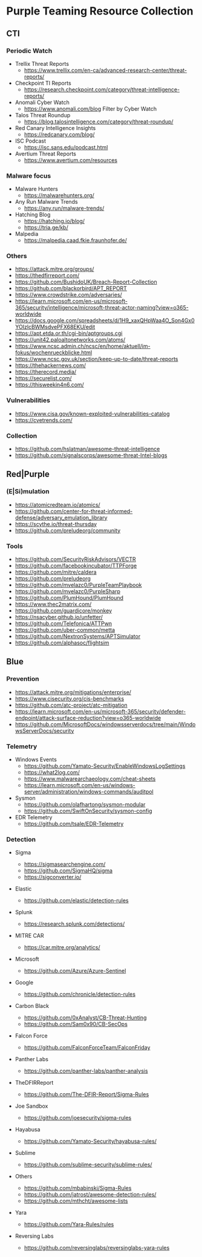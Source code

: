 # Purple Teaming Resource Collection

## CTI
### Periodic Watch
- Trellix Threat Reports
  - https://www.trellix.com/en-ca/advanced-research-center/threat-reports/
- Checkpoint TI Reports
  - https://research.checkpoint.com/category/threat-intelligence-reports/
- Anomali Cyber Watch
  - https://www.anomali.com/blog Filter by Cyber Watch
- Talos Threat Roundup
  - https://blog.talosintelligence.com/category/threat-roundup/
- Red Canary Intelligence Insights
  - https://redcanary.com/blog/
- ISC Podcast
  - https://isc.sans.edu/podcast.html
- Avertium Threat Reports
  - https://www.avertium.com/resources

### Malware focus
- Malware Hunters
  - https://malwarehunters.org/
- Any Run Malware Trends
  - https://any.run/malware-trends/
- Hatching Blog
  - https://hatching.io/blog/
  - https://tria.ge/kb/
- Malpedia
  - https://malpedia.caad.fkie.fraunhofer.de/


### Others
- https://attack.mitre.org/groups/
- https://thedfirreport.com/
- https://github.com/BushidoUK/Breach-Report-Collection
- https://github.com/blackorbird/APT_REPORT
- https://www.crowdstrike.com/adversaries/
- https://learn.microsoft.com/en-us/microsoft-365/security/intelligence/microsoft-threat-actor-naming?view=o365-worldwide
- https://docs.google.com/spreadsheets/d/1H9_xaxQHpWaa4O_Son4Gx0YOIzlcBWMsdvePFX68EKU/edit
- https://apt.etda.or.th/cgi-bin/aptgroups.cgi
- https://unit42.paloaltonetworks.com/atoms/
- https://www.ncsc.admin.ch/ncsc/en/home/aktuell/im-fokus/wochenrueckblicke.html
- https://www.ncsc.gov.uk/section/keep-up-to-date/threat-reports
- https://thehackernews.com/
- https://therecord.media/
- https://securelist.com/
- https://thisweekin4n6.com/

### Vulnerabilities
- https://www.cisa.gov/known-exploited-vulnerabilities-catalog
- https://cvetrends.com/


### Collection
- https://github.com/hslatman/awesome-threat-intelligence
- https://github.com/signalscorps/awesome-threat-Intel-blogs


## Red|Purple
### (E|Si)mulation
- https://atomicredteam.io/atomics/
- https://github.com/center-for-threat-informed-defense/adversary_emulation_library
- https://scythe.io/threat-thursday
- https://github.com/preludeorg/community

### Tools
- https://github.com/SecurityRiskAdvisors/VECTR
- https://github.com/facebookincubator/TTPForge
- https://github.com/mitre/caldera
- https://github.com/preludeorg
- https://github.com/mvelazc0/PurpleTeamPlaybook
- https://github.com/mvelazc0/PurpleSharp
- https://github.com/PlumHound/PlumHound
- https://www.thec2matrix.com/
- https://github.com/guardicore/monkey
- https://nsacyber.github.io/unfetter/
- https://github.com/Telefonica/ATTPwn
- https://github.com/uber-common/metta
- https://github.com/NextronSystems/APTSimulator
- https://github.com/alphasoc/flightsim


## Blue 

### Prevention
- https://attack.mitre.org/mitigations/enterprise/
- https://www.cisecurity.org/cis-benchmarks
- https://github.com/atc-project/atc-mitigation
- https://learn.microsoft.com/en-us/microsoft-365/security/defender-endpoint/attack-surface-reduction?view=o365-worldwide
- https://github.com/MicrosoftDocs/windowsserverdocs/tree/main/WindowsServerDocs/security


### Telemetry
- Windows Events
  - https://github.com/Yamato-Security/EnableWindowsLogSettings
  - https://what2log.com/
  - https://www.malwarearchaeology.com/cheat-sheets
  - https://learn.microsoft.com/en-us/windows-server/administration/windows-commands/auditpol
- Sysmon
  - https://github.com/olafhartong/sysmon-modular
  - https://github.com/SwiftOnSecurity/sysmon-config
- EDR Telemetry
  - https://github.com/tsale/EDR-Telemetry


### Detection
- Sigma
  - https://sigmasearchengine.com/
  - https://github.com/SigmaHQ/sigma
  - https://sigconverter.io/
- Elastic
  - https://github.com/elastic/detection-rules
- Splunk
  - https://research.splunk.com/detections/
- MITRE CAR
  - https://car.mitre.org/analytics/
- Microsoft
  - https://github.com/Azure/Azure-Sentinel
- Google
  - https://github.com/chronicle/detection-rules
- Carbon Black
  - https://github.com/0xAnalyst/CB-Threat-Hunting
  - https://github.com/Sam0x90/CB-SecOps
- Falcon Force
  - https://github.com/FalconForceTeam/FalconFriday
- Panther Labs
  - https://github.com/panther-labs/panther-analysis
- TheDFIRReport
  - https://github.com/The-DFIR-Report/Sigma-Rules
- Joe Sandbox
  - https://github.com/joesecurity/sigma-rules
- Hayabusa
  - https://github.com/Yamato-Security/hayabusa-rules/
- Sublime
  - https://github.com/sublime-security/sublime-rules/
- Others
  - https://github.com/mbabinski/Sigma-Rules
  - https://github.com/jatrost/awesome-detection-rules/
  - https://github.com/mthcht/awesome-lists


- Yara
  - https://github.com/Yara-Rules/rules
- Reversing Labs
  - https://github.com/reversinglabs/reversinglabs-yara-rules
